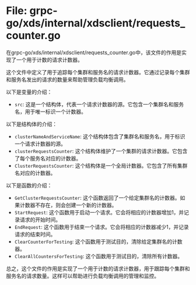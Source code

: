 # File: grpc-go/xds/internal/xdsclient/requests_counter.go

在grpc-go/xds/internal/xdsclient/requests_counter.go中，该文件的作用是实现了一个用于计数的请求计数器。

这个文件中定义了用于追踪每个集群和服务名的请求计数器。它通过记录每个集群和服务名发出的请求的数量来帮助管理负载均衡调用。

以下是变量的介绍：

- `src`: 这是一个结构体，代表一个请求计数器的源。它包含一个集群名和服务名，用于唯一标识一个计数器。

以下是结构体的介绍：

- `clusterNameAndServiceName`: 这个结构体包含了集群名和服务名，用于标识一个请求计数器的源。
- `clusterRequestsCounter`: 这个结构体维护了一个集群的请求计数器。它包含了每个服务名对应的计数器。
- `ClusterRequestsCounter`: 这个结构体是一个全局计数器。它包含了所有集群名对应的计数器。

以下是函数的介绍：

- `GetClusterRequestsCounter`: 这个函数返回了一个给定集群名的计数器。如果计数器不存在，则会创建一个新的计数器。
- `StartRequest`: 这个函数用于启动一个请求。它会将相应的计数器增加1，并记录请求的开始时间。
- `EndRequest`: 这个函数用于结束一个请求。它会将相应的计数器减少1，并记录请求的结束时间。
- `ClearCounterForTesting`: 这个函数用于测试目的，清除给定集群名的计数器。
- `ClearAllCountersForTesting`: 这个函数用于测试目的，清除所有计数器。

总之，这个文件的作用是实现了一个用于计数的请求计数器，用于跟踪每个集群和服务名的请求数量。这样可以帮助进行负载均衡调用的管理和监控。

